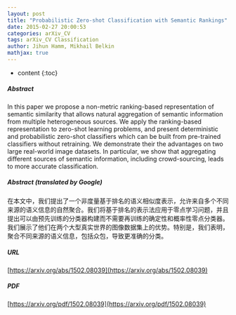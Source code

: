 ```yaml
---
layout: post
title: "Probabilistic Zero-shot Classification with Semantic Rankings"
date: 2015-02-27 20:00:53
categories: arXiv_CV
tags: arXiv_CV Classification
author: Jihun Hamm, Mikhail Belkin
mathjax: true
---
```


* content
{:toc}

##### Abstract
In this paper we propose a non-metric ranking-based representation of semantic similarity that allows natural aggregation of semantic information from multiple heterogeneous sources. We apply the ranking-based representation to zero-shot learning problems, and present deterministic and probabilistic zero-shot classifiers which can be built from pre-trained classifiers without retraining. We demonstrate their the advantages on two large real-world image datasets. In particular, we show that aggregating different sources of semantic information, including crowd-sourcing, leads to more accurate classification.

##### Abstract (translated by Google)
在本文中，我们提出了一个非度量基于排名的语义相似度表示，允许来自多个不同来源的语义信息的自然聚合。我们将基于排名的表示法应用于零点学习问题，并且提出可以由预先训练的分类器构建而不需要再训练的确定性和概率性零点分类器。我们展示了他们在两个大型真实世界的图像数据集上的优势。特别是，我们表明，聚合不同来源的语义信息，包括众包，导致更准确的分类。

##### URL
[https://arxiv.org/abs/1502.08039](https://arxiv.org/abs/1502.08039)

##### PDF
[https://arxiv.org/pdf/1502.08039](https://arxiv.org/pdf/1502.08039)

